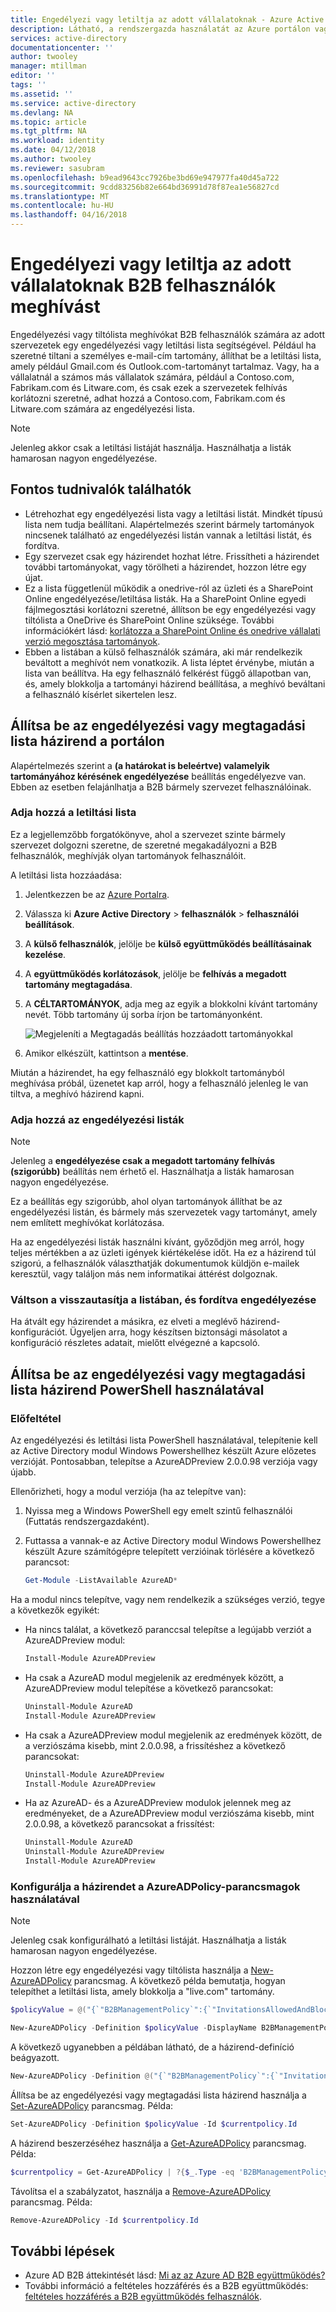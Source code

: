 ```yaml
---
title: Engedélyezi vagy letiltja az adott vállalatoknak - Azure Active Directory B2B felhasználók meghívást |} Microsoft Docs
description: Látható, a rendszergazda használatát az Azure portálon vagy a PowerShell hozzáférés és letiltási lista engedélyezi vagy letiltja az egyes tartományok B2B felhasználóit.
services: active-directory
documentationcenter: ''
author: twooley
manager: mtillman
editor: ''
tags: ''
ms.assetid: ''
ms.service: active-directory
ms.devlang: NA
ms.topic: article
ms.tgt_pltfrm: NA
ms.workload: identity
ms.date: 04/12/2018
ms.author: twooley
ms.reviewer: sasubram
ms.openlocfilehash: b9ead9643cc7926be3bd69e947977fa40d45a722
ms.sourcegitcommit: 9cdd83256b82e664bd36991d78f87ea1e56827cd
ms.translationtype: MT
ms.contentlocale: hu-HU
ms.lasthandoff: 04/16/2018
---
```

# <a name="allow-or-block-invitations-to-b2b-users-from-specific-organizations"></a>Engedélyezi vagy letiltja az adott vállalatoknak B2B felhasználók meghívást

Engedélyezési vagy tiltólista meghívókat B2B felhasználók számára az adott szervezetek egy engedélyezési vagy letiltási lista segítségével. Például ha szeretné tiltani a személyes e-mail-cím tartomány, állíthat be a letiltási lista, amely például Gmail.com és Outlook.com-tartományt tartalmaz. Vagy, ha a vállalatnál a számos más vállalatok számára, például a Contoso.com, Fabrikam.com és Litware.com, és csak ezek a szervezetek felhívás korlátozni szeretné, adhat hozzá a Contoso.com, Fabrikam.com és Litware.com számára az engedélyezési lista.
  
> [!NOTE]
> Jelenleg akkor csak a letiltási listáját használja. Használhatja a listák hamarosan nagyon engedélyezése.

## <a name="important-considerations"></a>Fontos tudnivalók találhatók

- Létrehozhat egy engedélyezési lista vagy a letiltási listát. Mindkét típusú lista nem tudja beállítani. Alapértelmezés szerint bármely tartományok nincsenek található az engedélyezési listán vannak a letiltási listát, és fordítva. 
- Egy szervezet csak egy házirendet hozhat létre. Frissítheti a házirendet további tartományokat, vagy törölheti a házirendet, hozzon létre egy újat. 
- Ez a lista függetlenül működik a onedrive-ról az üzleti és a SharePoint Online engedélyezése/letiltása listák. Ha a SharePoint Online egyedi fájlmegosztási korlátozni szeretné, állítson be egy engedélyezési vagy tiltólista a OneDrive és SharePoint Online szüksége. További információkért lásd: [korlátozza a SharePoint Online és onedrive vállalati verzió megosztása tartományok](https://support.office.com/article/restricted-domains-sharing-in-sharepoint-online-and-onedrive-for-business-5d7589cd-0997-4a00-a2ba-2320ec49c4e9).
- Ebben a listában a külső felhasználók számára, aki már rendelkezik beváltott a meghívót nem vonatkozik. A lista léptet érvénybe, miután a lista van beállítva. Ha egy felhasználó felkérést függő állapotban van, és, amely blokkolja a tartományi házirend beállítása, a meghívó beváltani a felhasználó kísérlet sikertelen lesz.

## <a name="set-the-allow-or-deny-list-policy-in-the-portal"></a>Állítsa be az engedélyezési vagy megtagadási lista házirend a portálon

Alapértelmezés szerint a **(a határokat is beleértve) valamelyik tartományához kérésének engedélyezése** beállítás engedélyezve van. Ebben az esetben felajánlhatja a B2B bármely szervezet felhasználóinak.

### <a name="add-a-deny-list"></a>Adja hozzá a letiltási lista

Ez a legjellemzőbb forgatókönyve, ahol a szervezet szinte bármely szervezet dolgozni szeretne, de szeretné megakadályozni a B2B felhasználók, meghívják olyan tartományok felhasználóit.

A letiltási lista hozzáadása:

1. Jelentkezzen be az [Azure Portalra](https://portal.azure.com).
2. Válassza ki **Azure Active Directory** > **felhasználók** > **felhasználói beállítások**.
3. A **külső felhasználók**, jelölje be **külső együttműködés beállításainak kezelése**.
4. A **együttműködés korlátozások**, jelölje be **felhívás a megadott tartomány megtagadása**.
5. A **CÉLTARTOMÁNYOK**, adja meg az egyik a blokkolni kívánt tartomány nevét. Több tartomány új sorba írjon be tartományonként.

   ![Megjeleníti a Megtagadás beállítás hozzáadott tartományokkal](./media/active-directory-b2b-allow-deny-list/DenyListSettings.png)
 
6. Amikor elkészült, kattintson a **mentése**.

Miután a házirendet, ha egy felhasználó egy blokkolt tartományból meghívása próbál, üzenetet kap arról, hogy a felhasználó jelenleg le van tiltva, a meghívó házirend kapni.
 
### <a name="add-an-allow-list"></a>Adja hozzá az engedélyezési listák

> [!NOTE]
> Jelenleg a **engedélyezése csak a megadott tartomány felhívás (szigorúbb)** beállítás nem érhető el. Használhatja a listák hamarosan nagyon engedélyezése.

Ez a beállítás egy szigorúbb, ahol olyan tartományok állíthat be az engedélyezési listán, és bármely más szervezetek vagy tartományt, amely nem említett meghívókat korlátozása. 

Ha az engedélyezési listák használni kívánt, győződjön meg arról, hogy teljes mértékben a az üzleti igények kiértékelése időt. Ha ez a házirend túl szigorú, a felhasználók választhatják dokumentumok küldjön e-mailek keresztül, vagy találjon más nem informatikai áttérést dolgoznak.

### <a name="switch-from-allow-to-deny-list-and-vice-versa"></a>Váltson a visszautasítja a listában, és fordítva engedélyezése 

Ha átvált egy házirendet a másikra, ez elveti a meglévő házirend-konfigurációt. Ügyeljen arra, hogy készítsen biztonsági másolatot a konfiguráció részletes adatait, mielőtt elvégezné a kapcsoló. 

## <a name="set-the-allow-or-deny-list-policy-using-powershell"></a>Állítsa be az engedélyezési vagy megtagadási lista házirend PowerShell használatával

### <a name="prerequisite"></a>Előfeltétel

Az engedélyezési és letiltási lista PowerShell használatával, telepítenie kell az Active Directory modul Windows Powershellhez készült Azure előzetes verzióját. Pontosabban, telepítse a AzureADPreview 2.0.0.98 verziója vagy újabb.

Ellenőrizheti, hogy a modul verziója (ha az telepítve van):
 
1. Nyissa meg a Windows PowerShell egy emelt szintű felhasználói (Futtatás rendszergazdaként). 
2. Futtassa a vannak-e az Active Directory modul Windows Powershellhez készült Azure számítógépre telepített verzióinak törlésére a következő parancsot:

   ````powershell  
   Get-Module -ListAvailable AzureAD*
   ````

Ha a modul nincs telepítve, vagy nem rendelkezik a szükséges verzió, tegye a következők egyikét:

- Ha nincs találat, a következő paranccsal telepítse a legújabb verziót a AzureADPreview modul:
  
   ````powershell  
   Install-Module AzureADPreview
   ````
- Ha csak a AzureAD modul megjelenik az eredmények között, a AzureADPreview modul telepítése a következő parancsokat: 

   ````powershell 
   Uninstall-Module AzureAD 
   Install-Module AzureADPreview 
   ````
- Ha csak a AzureADPreview modul megjelenik az eredmények között, de a verziószáma kisebb, mint 2.0.0.98, a frissítéshez a következő parancsokat: 

   ````powershell 
   Uninstall-Module AzureADPreview 
   Install-Module AzureADPreview 
   ````

- Ha az AzureAD- és a AzureADPreview modulok jelennek meg az eredményeket, de a AzureADPreview modul verziószáma kisebb, mint 2.0.0.98, a következő parancsokat a frissítést: 

   ````powershell 
   Uninstall-Module AzureAD 
   Uninstall-Module AzureADPreview 
   Install-Module AzureADPreview 
    ````

### <a name="use-the-azureadpolicy-cmdlets-to-configure-the-policy"></a>Konfigurálja a házirendet a AzureADPolicy-parancsmagok használatával

> [!NOTE]
> Jelenleg csak konfigurálható a letiltási listáját. Használhatja a listák hamarosan nagyon engedélyezése.

Hozzon létre egy engedélyezési vagy tiltólista használja a [New-AzureADPolicy](https://docs.microsoft.com/powershell/module/azuread/new-azureadpolicy?view=azureadps-2.0-preview) parancsmag. A következő példa bemutatja, hogyan telepíthet a letiltási lista, amely blokkolja a "live.com" tartomány.

````powershell 
$policyValue = @("{`"B2BManagementPolicy`":{`"InvitationsAllowedAndBlockedDomainsPolicy`":{`"AllowedDomains`": [],`"BlockedDomains`": [`"live.com`"]}}}")

New-AzureADPolicy -Definition $policyValue -DisplayName B2BManagementPolicy -Type B2BManagementPolicy -IsOrganizationDefault $true 
````

A következő ugyanebben a példában látható, de a házirend-definíció beágyazott.

````powershell  
New-AzureADPolicy -Definition @("{`"B2BManagementPolicy`":{`"InvitationsAllowedAndBlockedDomainsPolicy`":{`"AllowedDomains`": [],`"BlockedDomains`": [`"live.com`"]}}}") -DisplayName B2BManagementPolicy -Type B2BManagementPolicy -IsOrganizationDefault $true 
````

Állítsa be az engedélyezési vagy megtagadási lista házirend használja a [Set-AzureADPolicy](https://docs.microsoft.com/powershell/module/azuread/set-azureadpolicy?view=azureadps-2.0-preview) parancsmag. Példa:

````powershell   
Set-AzureADPolicy -Definition $policyValue -Id $currentpolicy.Id 
````

A házirend beszerzéséhez használja a [Get-AzureADPolicy](https://docs.microsoft.com/en-us/powershell/module/azuread/get-azureadpolicy?view=azureadps-2.0-preview) parancsmag. Példa:

````powershell
$currentpolicy = Get-AzureADPolicy | ?{$_.Type -eq 'B2BManagementPolicy'} | select -First 1 
````

Távolítsa el a szabályzatot, használja a [Remove-AzureADPolicy](https://docs.microsoft.com/powershell/module/azuread/remove-azureadpolicy?view=azureadps-2.0-preview) parancsmag. Példa:

````powershell
Remove-AzureADPolicy -Id $currentpolicy.Id 
````

## <a name="next-steps"></a>További lépések

- Azure AD B2B áttekintését lásd: [Mi az az Azure AD B2B együttműködés?](active-directory-b2b-what-is-azure-ad-b2b.md)
- További információ a feltételes hozzáférés és a B2B együttműködés: [feltételes hozzáférés a B2B együttműködés felhasználók](active-directory-b2b-mfa-instructions.md).




